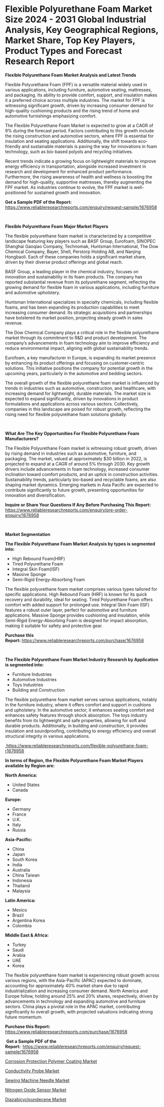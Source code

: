 <p><h1>Flexible Polyurethane Foam Market Size 2024 - 2031 Global Industrial Analysis, Key Geographical Regions, Market Share, Top Key Players, Product Types and Forecast Research Report</h1></p><p><strong>Flexible Polyurethane Foam Market Analysis and Latest Trends</strong></p>
<p><p>Flexible Polyurethane Foam (FPF) is a versatile material widely used in various applications, including furniture, automotive seating, mattresses, and packaging. Its ability to provide comfort, support, and insulation makes it a preferred choice across multiple industries. The market for FPF is witnessing significant growth, driven by increasing consumer demand for high-quality cushioning products and the rising trend of home and automotive furnishings emphasizing comfort.</p><p>The Flexible Polyurethane Foam Market is expected to grow at a CAGR of 9% during the forecast period. Factors contributing to this growth include the rising construction and automotive sectors, where FPF is essential for insulation and seating applications. Additionally, the shift towards eco-friendly and sustainable materials is paving the way for innovations in foam technology, such as bio-based polyols and recycling initiatives.</p><p>Recent trends indicate a growing focus on lightweight materials to improve energy efficiency in transportation, alongside increased investment in research and development for enhanced product performance. Furthermore, the rising awareness of health and wellness is boosting the demand for high-quality, supportive mattresses, thereby augmenting the FPF market. As industries continue to evolve, the FPF market is well-positioned for sustained growth and innovation.</p></p>
<p><strong>Get a Sample PDF of the Report:&nbsp;</strong> <a href="https://www.reliableresearchreports.com/enquiry/request-sample/1676958?utm_campaign=9&utm_medium=2&utm_source=Github&utm_content=ia&utm_term=30092024&utm_id=flexible-polyurethane-foam">https://www.reliableresearchreports.com/enquiry/request-sample/1676958</a></p>
<p>&nbsp;</p>
<p><strong>Flexible Polyurethane Foam Major Market Players</strong></p>
<p><p>The flexible polyurethane foam market is characterized by a competitive landscape featuring key players such as BASF Group, Eurofoam, SINOPEC Shanghai Gaoqiao Company, Technomak, Huntsman International, The Dow Chemical Company, Bayer, Shell, Perstorp Holding AB, and Nanjing Hongbaoli. Each of these companies holds a significant market share, driven by their diverse product offerings and global reach.</p><p>BASF Group, a leading player in the chemical industry, focuses on innovation and sustainability in its foam products. The company has reported substantial revenue from its polyurethane segment, reflecting the growing demand for flexible foam in various applications, including furniture and automotive upholstery.</p><p>Huntsman International specializes in specialty chemicals, including flexible foams, and has been expanding its production capabilities to meet increasing consumer demand. Its strategic acquisitions and partnerships have bolstered its market position, projecting steady growth in sales revenue.</p><p>The Dow Chemical Company plays a critical role in the flexible polyurethane market through its commitment to R&D and product development. The company’s advancements in foam technology aim to improve efficiency and reduce environmental impact, aligning with global sustainability trends.</p><p>Eurofoam, a key manufacturer in Europe, is expanding its market presence by enhancing its product offerings and focusing on customer-centric solutions. This initiative positions the company for potential growth in the upcoming years, particularly in the automotive and bedding sectors.</p><p>The overall growth of the flexible polyurethane foam market is influenced by trends in industries such as automotive, construction, and healthcare, with increasing demand for lightweight, durable materials. The market size is expected to expand significantly, driven by innovations in product formulations and applications across various sectors. Collectively, companies in this landscape are poised for robust growth, reflecting the rising need for flexible polyurethane foam solutions globally.</p></p>
<p>&nbsp;</p>
<p><strong>What Are The Key Opportunities For Flexible Polyurethane Foam Manufacturers?</strong></p>
<p><p>The Flexible Polyurethane Foam market is witnessing robust growth, driven by rising demand in industries such as automotive, furniture, and packaging. The market, valued at approximately $30 billion in 2022, is projected to expand at a CAGR of around 5% through 2030. Key growth drivers include advancements in foam technology, increased consumer inclination toward comfort products, and an uptick in construction activities. Sustainability trends, particularly bio-based and recyclable foams, are also shaping market dynamics. Emerging markets in Asia Pacific are expected to contribute significantly to future growth, presenting opportunities for innovation and diversification.</p></p>
<p><strong>Inquire or Share Your Questions If Any Before Purchasing This Report:</strong> <a href="https://www.reliableresearchreports.com/enquiry/pre-order-enquiry/1676958?utm_campaign=9&utm_medium=2&utm_source=Github&utm_content=ia&utm_term=30092024&utm_id=flexible-polyurethane-foam">https://www.reliableresearchreports.com/enquiry/pre-order-enquiry/1676958</a></p>
<p>&nbsp;</p>
<p><strong>Market Segmentation</strong></p>
<p><strong>The Flexible Polyurethane Foam Market Analysis by types is segmented into:</strong></p>
<p><ul><li>High Rebound Foam(HRF)</li><li>Tired Polyurethane Foam</li><li>Integral Skin Foam(ISF)</li><li>Massive Sponge</li><li>Semi-Rigid Energy-Absorbing Foam</li></ul></p>
<p><p>The flexible polyurethane foam market comprises various types tailored for specific applications. High Rebound Foam (HRF) is known for its quick recovery and durability, ideal for seating. Tired Polyurethane Foam offers comfort with added support for prolonged use. Integral Skin Foam (ISF) features a robust outer layer, perfect for automotive and furniture applications. Massive Sponge provides cushioning and insulation, while Semi-Rigid Energy-Absorbing Foam is designed for impact absorption, making it suitable for safety and protective gear.</p></p>
<p><strong>Purchase this Report:&nbsp;</strong><a href="https://www.reliableresearchreports.com/purchase/1676958?utm_campaign=9&utm_medium=2&utm_source=Github&utm_content=ia&utm_term=30092024&utm_id=flexible-polyurethane-foam">https://www.reliableresearchreports.com/purchase/1676958</a></p>
<p>&nbsp;</p>
<p><strong>The Flexible Polyurethane Foam Market Industry Research by Application is segmented into:</strong></p>
<p><ul><li>Furniture Industries</li><li>Automotive Industries</li><li>Toys Industries</li><li>Building and Construction</li></ul></p>
<p><p>The flexible polyurethane foam market serves various applications, notably in the furniture industry, where it offers comfort and support in cushions and upholstery. In the automotive sector, it enhances seating comfort and enhances safety features through shock absorption. The toys industry benefits from its lightweight and safe properties, allowing for soft and durable products. Additionally, in building and construction, it provides insulation and soundproofing, contributing to energy efficiency and overall structural integrity in various applications.</p></p>
<p><a href="https://www.reliableresearchreports.com/flexible-polyurethane-foam-r1676958?utm_campaign=9&utm_medium=2&utm_source=Github&utm_content=ia&utm_term=30092024&utm_id=flexible-polyurethane-foam">&nbsp;https://www.reliableresearchreports.com/flexible-polyurethane-foam-r1676958</a></p>
<p><strong>In terms of Region, the Flexible Polyurethane Foam Market Players available by Region are:</strong></p>
<p>
    <p> <strong> North America: </strong>
        <ul>
            <li>United States</li>
            <li>Canada</li>
        </ul>
        </p> 
    <p> <strong> Europe: </strong>
        <ul>
            <li>Germany</li>
            <li>France</li>
            <li>U.K.</li>
            <li>Italy</li>
            <li>Russia</li>
        </ul>
        </p> 
    <p> <strong> Asia-Pacific: </strong>
        <ul>
            <li>China</li>
            <li>Japan</li>
            <li>South Korea</li>
            <li>India</li>
            <li>Australia</li>
            <li>China Taiwan</li>
            <li>Indonesia</li>
            <li>Thailand</li>
            <li>Malaysia</li>
        </ul>
        </p> 
    <p> <strong> Latin America: </strong>
        <ul>
            <li>Mexico</li>
            <li>Brazil</li>
            <li>Argentina Korea</li>
            <li>Colombia</li>
        </ul>
        </p> 
    <p> <strong> Middle East & Africa: </strong>
        <ul>
            <li>Turkey</li>
            <li>Saudi</li>
            <li>Arabia</li>
            <li>UAE</li>
            <li>Korea</li>
        </ul>
    </p>
    </p>
<p><p>The flexible polyurethane foam market is experiencing robust growth across various regions, with the Asia-Pacific (APAC) expected to dominate, accounting for approximately 40% market share due to rapid industrialization and increasing consumer demand. North America and Europe follow, holding around 25% and 20% shares, respectively, driven by advancements in technology and expanding automotive and furniture sectors. China plays a pivotal role in the APAC market, contributing significantly to overall growth, with projected valuations indicating strong future momentum.</p></p>
<p><strong>Purchase this Report: </strong><a href="https://www.reliableresearchreports.com/purchase/1676958?utm_campaign=9&utm_medium=2&utm_source=Github&utm_content=ia&utm_term=30092024&utm_id=flexible-polyurethane-foam">https://www.reliableresearchreports.com/purchase/1676958</a></p>
<p>&nbsp;<strong>Get a Sample PDF of the Report:&nbsp;&nbsp;</strong><a href="https://www.reliableresearchreports.com/enquiry/request-sample/1676958?utm_campaign=9&utm_medium=2&utm_source=Github&utm_content=ia&utm_term=30092024&utm_id=flexible-polyurethane-foam">https://www.reliableresearchreports.com/enquiry/request-sample/1676958</a></p>
<p><strong></strong></p>
<p><p><a href="https://github.com/SanjidaMahmud54/Market-Research-Report-List-1/blob/main/corrosion-protection-polymer-coating-market.md?utm_campaign=9&utm_medium=2&utm_source=Github&utm_content=ia&utm_term=30092024&utm_id=flexible-polyurethane-foam">Corrosion Protection Polymer Coating Market</a></p><p><a href="https://issuu.com/reportprime-2/docs/conductivity-probe-market-size-2030_866927536ce0b5?utm_campaign=9&utm_medium=2&utm_source=Github&utm_content=ia&utm_term=30092024&utm_id=flexible-polyurethane-foam">Conductivity Probe Market</a></p><p><a href="https://www.linkedin.com/pulse/emerging-opportunities-challenges-global-sewing-machine-needle-58fwf?utm_campaign=9&utm_medium=2&utm_source=Github&utm_content=ia&utm_term=30092024&utm_id=flexible-polyurethane-foam">Sewing Machine Needle Market</a></p><p><a href="https://issuu.com/reportprime-2/docs/nitrogen-oxide-sensor-market-size-2_eef4fdf5754783?utm_campaign=9&utm_medium=2&utm_source=Github&utm_content=ia&utm_term=30092024&utm_id=flexible-polyurethane-foam">Nitrogen Oxide Sensor Market</a></p><p><a href="https://github.com/hgf64gh/Market-Research-Report-List-1/blob/main/diazabicycloundecene-market.md?utm_campaign=9&utm_medium=2&utm_source=Github&utm_content=ia&utm_term=30092024&utm_id=flexible-polyurethane-foam">Diazabicycloundecene Market</a></p></p>